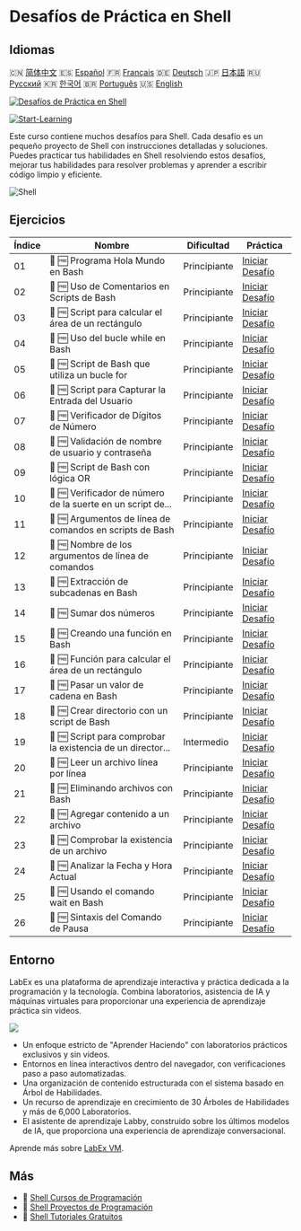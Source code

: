 # Desafíos de Práctica en Shell

## Idiomas

🇨🇳 [简体中文](README_zh.md) 🇪🇸 [Español](README_es.md) 🇫🇷 [Français](README_fr.md) 🇩🇪 [Deutsch](README_de.md) 🇯🇵 [日本語](README_ja.md) 🇷🇺 [Русский](README_ru.md) 🇰🇷 [한국어](README_ko.md) 🇧🇷 [Português](README_pt.md) 🇺🇸 [English](README.md) 

[![Desafíos de Práctica en Shell](https://cover-creator.labex.io/shell-practice-challenges.png?lang=es)](https://labex.io/es/courses/shell-practice-challenges)

[![Start-Learning](https://img.shields.io/badge/Start-Learning-whitesmoke?style=for-the-badge)](https://labex.io/es/courses/shell-practice-challenges)

Este curso contiene muchos desafíos para Shell. Cada desafío es un pequeño proyecto de Shell con instrucciones detalladas y soluciones. Puedes practicar tus habilidades en Shell resolviendo estos desafíos, mejorar tus habilidades para resolver problemas y aprender a escribir código limpio y eficiente.

![Shell](https://img.shields.io/badge/Shell-whitesmoke?style=for-the-badge&logo=shell)


## Ejercicios

|   Índice | Nombre                                                      | Dificultad   | Práctica                                                                                                               |
|----------|-------------------------------------------------------------|--------------|------------------------------------------------------------------------------------------------------------------------|
|       01 | 🎯 🆓 Programa Hola Mundo en Bash                           | Principiante | <a target='_blank' href='https://labex.io/es/labs/linux-bash-hello-world-program-387351'>Iniciar Desafío</a>           |
|       02 | 🎯 🆓 Uso de Comentarios en Scripts de Bash                 | Principiante | <a target='_blank' href='https://labex.io/es/labs/shell-bash-scripting-comments-usage-387353'>Iniciar Desafío</a>      |
|       03 | 🎯 🆓 Script para calcular el área de un rectángulo         | Principiante | <a target='_blank' href='https://labex.io/es/labs/shell-rectangle-area-calculator-script-387354'>Iniciar Desafío</a>   |
|       04 | 🎯 🆓 Uso del bucle while en Bash                           | Principiante | <a target='_blank' href='https://labex.io/es/labs/shell-using-while-loop-in-bash-387355'>Iniciar Desafío</a>           |
|       05 | 🎯 🆓 Script de Bash que utiliza un bucle for               | Principiante | <a target='_blank' href='https://labex.io/es/labs/shell-bash-script-using-for-loop-387356'>Iniciar Desafío</a>         |
|       06 | 🎯 🆓 Script para Capturar la Entrada del Usuario           | Principiante | <a target='_blank' href='https://labex.io/es/labs/shell-capture-user-input-script-387357'>Iniciar Desafío</a>          |
|       07 | 🎯 🆓 Verificador de Dígitos de Número                      | Principiante | <a target='_blank' href='https://labex.io/es/labs/shell-number-digit-checker-387358'>Iniciar Desafío</a>               |
|       08 | 🎯 🆓 Validación de nombre de usuario y contraseña          | Principiante | <a target='_blank' href='https://labex.io/es/labs/shell-username-and-password-validation-387359'>Iniciar Desafío</a>   |
|       09 | 🎯 🆓 Script de Bash con lógica OR                          | Principiante | <a target='_blank' href='https://labex.io/es/labs/shell-bash-script-with-or-logic-387360'>Iniciar Desafío</a>          |
|       10 | 🎯 🆓 Verificador de número de la suerte en un script de... | Principiante | <a target='_blank' href='https://labex.io/es/labs/shell-bash-script-lucky-number-checker-387361'>Iniciar Desafío</a>   |
|       11 | 🎯 🆓 Argumentos de línea de comandos en scripts de Bash    | Principiante | <a target='_blank' href='https://labex.io/es/labs/shell-bash-script-command-line-arguments-387363'>Iniciar Desafío</a> |
|       12 | 🎯 🆓 Nombre de los argumentos de línea de comandos         | Principiante | <a target='_blank' href='https://labex.io/es/labs/shell-naming-command-line-arguments-387364'>Iniciar Desafío</a>      |
|       13 | 🎯 🆓 Extracción de subcadenas en Bash                      | Principiante | <a target='_blank' href='https://labex.io/es/labs/shell-substring-extraction-in-bash-387366'>Iniciar Desafío</a>       |
|       14 | 🎯 🆓 Sumar dos números                                     | Principiante | <a target='_blank' href='https://labex.io/es/labs/shell-add-two-numbers-387367'>Iniciar Desafío</a>                    |
|       15 | 🎯 🆓 Creando una función en Bash                           | Principiante | <a target='_blank' href='https://labex.io/es/labs/shell-creating-bash-function-387368'>Iniciar Desafío</a>             |
|       16 | 🎯 🆓 Función para calcular el área de un rectángulo        | Principiante | <a target='_blank' href='https://labex.io/es/labs/shell-calculate-rectangle-area-function-387369'>Iniciar Desafío</a>  |
|       17 | 🎯 🆓 Pasar un valor de cadena en Bash                      | Principiante | <a target='_blank' href='https://labex.io/es/labs/shell-passing-string-value-in-bash-387370'>Iniciar Desafío</a>       |
|       18 | 🎯 🆓 Crear directorio con un script de Bash                | Principiante | <a target='_blank' href='https://labex.io/es/labs/shell-create-directory-with-bash-script-387371'>Iniciar Desafío</a>  |
|       19 | 🎯 🆓 Script para comprobar la existencia de un director... | Intermedio   | <a target='_blank' href='https://labex.io/es/labs/shell-check-directory-existence-script-387372'>Iniciar Desafío</a>   |
|       20 | 🎯 🆓 Leer un archivo línea por línea                       | Principiante | <a target='_blank' href='https://labex.io/es/labs/shell-read-file-line-by-line-387373'>Iniciar Desafío</a>             |
|       21 | 🎯 🆓 Eliminando archivos con Bash                          | Principiante | <a target='_blank' href='https://labex.io/es/labs/shell-deleting-files-with-bash-387374'>Iniciar Desafío</a>           |
|       22 | 🎯 🆓 Agregar contenido a un archivo                        | Principiante | <a target='_blank' href='https://labex.io/es/labs/shell-append-content-to-file-387375'>Iniciar Desafío</a>             |
|       23 | 🎯 🆓 Comprobar la existencia de un archivo                 | Principiante | <a target='_blank' href='https://labex.io/es/labs/shell-check-file-existence-387376'>Iniciar Desafío</a>               |
|       24 | 🎯 🆓 Analizar la Fecha y Hora Actual                       | Principiante | <a target='_blank' href='https://labex.io/es/labs/shell-parse-current-date-and-time-387377'>Iniciar Desafío</a>        |
|       25 | 🎯 🆓 Usando el comando wait en Bash                        | Principiante | <a target='_blank' href='https://labex.io/es/labs/shell-using-wait-command-in-bash-387378'>Iniciar Desafío</a>         |
|       26 | 🎯 🆓 Sintaxis del Comando de Pausa                         | Principiante | <a target='_blank' href='https://labex.io/es/labs/shell-pausing-command-syntax-387379'>Iniciar Desafío</a>             |

## Entorno

LabEx es una plataforma de aprendizaje interactiva y práctica dedicada a la programación y la tecnología. Combina laboratorios, asistencia de IA y máquinas virtuales para proporcionar una experiencia de aprendizaje práctica sin videos.

![](https://tutorial-screenshot.getvm.io/images/vm-1725247253.png)

- Un enfoque estricto de "Aprender Haciendo" con laboratorios prácticos exclusivos y sin videos.
- Entornos en línea interactivos dentro del navegador, con verificaciones paso a paso automatizadas.
- Una organización de contenido estructurada con el sistema basado en Árbol de Habilidades.
- Un recurso de aprendizaje en crecimiento de 30 Árboles de Habilidades y más de 6,000 Laboratorios.
- El asistente de aprendizaje Labby, construido sobre los últimos modelos de IA, que proporciona una experiencia de aprendizaje conversacional.

Aprende más sobre [LabEx VM](https://support.labex.io/using-labex/virtual-machine).

## Más

- 🔗 [Shell Cursos de Programación](https://github.com/labex-labs/awesome-programming-courses)
- 🔗 [Shell Proyectos de Programación](https://github.com/labex-labs/awesome-programming-projects)
- 🔗 [Shell Tutoriales Gratuitos](https://github.com/labex-labs/shell-free-tutorials)

